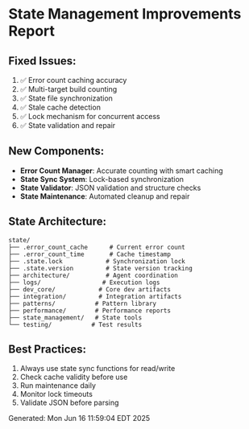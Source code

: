 # State Management Improvements Report

## Fixed Issues:
1. ✅ Error count caching accuracy
2. ✅ Multi-target build counting
3. ✅ State file synchronization
4. ✅ Stale cache detection
5. ✅ Lock mechanism for concurrent access
6. ✅ State validation and repair

## New Components:
- **Error Count Manager**: Accurate counting with smart caching
- **State Sync System**: Lock-based synchronization
- **State Validator**: JSON validation and structure checks
- **State Maintenance**: Automated cleanup and repair

## State Architecture:
```
state/
├── .error_count_cache      # Current error count
├── .error_count_time       # Cache timestamp
├── .state.lock            # Synchronization lock
├── .state.version         # State version tracking
├── architecture/          # Agent coordination
├── logs/                 # Execution logs
├── dev_core/            # Core dev artifacts
├── integration/         # Integration artifacts
├── patterns/           # Pattern library
├── performance/        # Performance reports
├── state_management/   # State tools
└── testing/           # Test results
```

## Best Practices:
1. Always use state sync functions for read/write
2. Check cache validity before use
3. Run maintenance daily
4. Monitor lock timeouts
5. Validate JSON before parsing

Generated: Mon Jun 16 11:59:04 EDT 2025
